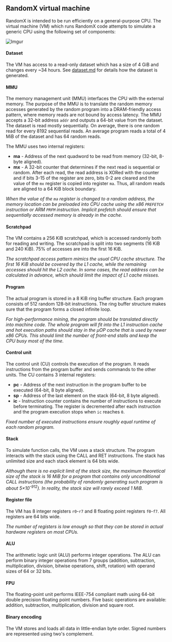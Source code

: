 
## RandomX virtual machine
RandomX is intended to be run efficiently on a general-purpose CPU. The virtual machine (VM) which runs RandomX code attempts to simulate a generic CPU using the following set of components:

![Imgur](https://i.imgur.com/ZAfbX9m.png)

#### Dataset
The VM has access to a read-only dataset which has a size of 4 GiB and changes every ~34 hours. See [dataset.md](dataset.md) for details how the dataset is generated.

#### MMU
The memory management unit (MMU) interfaces the CPU with the external memory. The purpose of the MMU is to translate the random memory accesses generated by the random program into a DRAM-friendly access pattern, where memory reads are not bound by access latency. The MMU accepts a 32-bit address `addr` and outputs a 64-bit value from the dataset. The dataset is read mostly sequentially. On average, there is one random read for every 8192 sequential reads. An average program reads a total of 4 MiB of the dataset and has 64 random reads.

The MMU uses two internal registers:
* **ma** - Address of the next quadword to be read from memory (32-bit, 8-byte aligned).
* **mx** - A 32-bit counter that determines if the next read is sequential or random. After each read, the read address is XORed with the counter and if bits 3-15 of the register are zero, bits 0-2 are cleared and the value of the `mx` register is copied into register `ma`. Thus, all random reads are aligned to a 64 KiB block boundary.

*When the value of the `ma` register is changed to a random address, the memory location can be preloaded into CPU cache using the x86 `PREFETCH` instruction or ARM `PRFM` instruction. Implicit prefetch should ensure that sequentially accessed memory is already in the cache.*

#### Scratchpad
The VM contains a 256 KiB scratchpad, which is accessed randomly both for reading and writing. The scratchpad is split into two segments (16 KiB and 240 KiB). 75% of accesses are into the first 16 KiB.

*The scratchpad access pattern mimics the usual CPU cache structure. The first 16 KiB should be covered by the L1 cache, while the remaining accesses should hit the L2 cache. In some cases, the read address can be calculated in advance, which should limit the impact of L1 cache misses.*

#### Program
The actual program is stored in a 8 KiB ring buffer structure. Each program consists of 512 random 128-bit instructions. The ring buffer structure makes sure that the program forms a closed infinite loop.

*For high-performance mining, the program should be translated directly into machine code. The whole program will fit into the L1 instruction cache and hot execution paths should stay in the µOP cache that is used by newer x86 CPUs. This should limit the number of front-end stalls and keep the CPU busy most of the time.*

#### Control unit
The control unit (CU) controls the execution of the program. It reads instructions from the program buffer and sends commands to the other units. The CU contains 3 internal registers:
* **pc** - Address of the next instruction in the program buffer to be executed (64-bit, 8 byte aligned).
* **sp** - Address of the last element on the stack (64-bit, 8 byte aligned).
* **ic** - Instruction counter contains the number of instructions to execute before terminating. The register is decremented after each instruction and the program execution stops when `ic` reaches `0`.

*Fixed number of executed instructions ensure roughly equal runtime of each random program.*

#### Stack
To simulate function calls, the VM uses a stack structure. The program interacts with the stack using the CALL and RET instructions. The stack has unlimited size and each stack element is 64 bits wide.

*Although there is no explicit limit of the stack size, the maximum theoretical size of the stack is 16 MiB for a program that contains only unconditional CALL instructions (the probability of randomly generating such program is about 5×10<sup>-912</sup>). In reality, the stack size will rarely exceed 1 MiB.*

#### Register file
The VM has 8 integer registers `r0`-`r7` and 8 floating point registers `f0`-`f7`. All registers are 64 bits wide.

*The number of registers is low enough so that they can be stored in actual hardware registers on most CPUs.*

#### ALU
The arithmetic logic unit (ALU) performs integer operations. The ALU can perform binary integer operations from 7 groups (addition, subtraction, multiplication, division, bitwise operations, shift, rotation) with operand sizes of 64 or 32 bits.

#### FPU
The floating-point unit performs IEEE-754 compliant math using 64-bit double precision floating point numbers. Five basic operations are available: addition, subtraction, multiplication, division and square root.

#### Binary encoding
The VM stores and loads all data in little-endian byte order. Signed numbers are represented using two's complement.